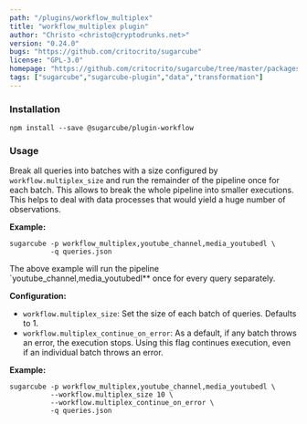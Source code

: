 ```yaml
---
path: "/plugins/workflow_multiplex"
title: "workflow_multiplex plugin"
author: "Christo <christo@cryptodrunks.net>"
version: "0.24.0"
bugs: "https://github.com/critocrito/sugarcube"
license: "GPL-3.0"
homepage: "https://github.com/critocrito/sugarcube/tree/master/packages/plugin-workflow#readme"
tags: ["sugarcube","sugarcube-plugin","data","transformation"]
---
```


### Installation
    npm install --save @sugarcube/plugin-workflow


### Usage
Break all queries into batches with a size configured by `workflow.multiplex_size` and run the remainder of the pipeline once for each batch. This allows to break the whole pipeline into smaller executions. This helps to deal with data processes that would yield a huge number of observations.

**Example:**

    sugarcube -p workflow_multiplex,youtube_channel,media_youtubedl \
              -q queries.json

The above example will run the pipeline \`youtube_channel,media_youtubedl\*\* once for every query separately.

**Configuration:**

-   `workflow.multiplex_size`: Set the size of each batch of queries. Defaults to 1.
-   `workflow.multiplex_continue_on_error`: As a default, if any batch throws an error, the execution stops. Using this flag continues execution, even if an individual batch throws an error.

**Example:**

    sugarcube -p workflow_multiplex,youtube_channel,media_youtubedl \
              --workflow.multiplex_size 10 \
              --workflow.multiplex_continue_on_error \
              -q queries.json
